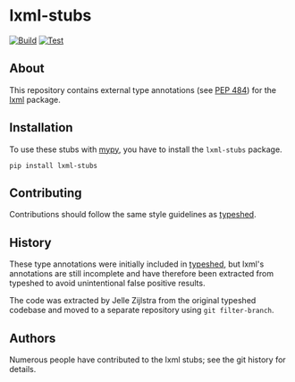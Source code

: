 # lxml-stubs
[![Build](https://github.com/abelcheung/lxml-stubs/workflows/build.yml/badge.svg?branch=moveon)](https://github.com/abelcheung/lxml-stubs/workflows/build.yml/badge.svg?branch=moveon)
[![Test](https://github.com/abelcheung/lxml-stubs/workflows/test.yml/badge.svg?branch=moveon)](https://github.com/abelcheung/lxml-stubs/workflows/test.yml/badge.svg?branch=moveon)

## About
This repository contains external type annotations (see
[PEP 484](https://www.python.org/dev/peps/pep-0484/)) for the
[lxml](http://lxml.de/) package.


## Installation
To use these stubs with [mypy](https://github.com/python/mypy), you have to
install the `lxml-stubs` package.

    pip install lxml-stubs


## Contributing
Contributions should follow the same style guidelines as
[typeshed](https://github.com/python/typeshed/blob/master/CONTRIBUTING.md).


## History
These type annotations were initially included in
[typeshed](https://www.github.com/python/typeshed), but lxml's annotations
are still incomplete and have therefore been extracted from typeshed to
avoid unintentional false positive results.

The code was extracted by Jelle Zijlstra from the original typeshed codebase
and moved to a separate repository using `git filter-branch`.


## Authors
Numerous people have contributed to the lxml stubs; see the git history for
details.
